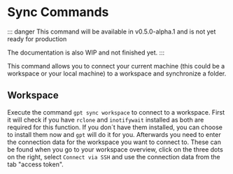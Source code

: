 # Sync Commands <Badge type="info" text="since v0.5.0" />

::: danger
This command will be available in v0.5.0-alpha.1 and is not yet ready for production

The documentation is also WIP and not finished yet.
:::

This command allows you to connect your current machine (this could be a workspace or your local machine) to a workspace and synchronize a folder.

## Workspace

Execute the command `gpt sync workspace` to connect to a workspace. First it will check if you have `rclone` and `inotifywait` installed as both are required for this function. If you don´t have them installed, you can choose to install them now and `gpt` will do it for you. Afterwards you need to enter the connection data for the workspace you want to connect to. These can be found when you go to your workspace overview, click on the three dots on the right, select `Connect via SSH` and use the connection data from the tab "access token". 